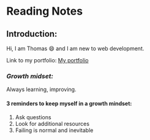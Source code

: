 # Reading Notes

## Introduction:
Hi, I am Thomas :smile: and I am new to web development.

Link to my portfolio: [My portfolio](https://github.com/Rapib) 


### *Growth midset:*
Always learning, improving. 

#### **3 reminders to keep myself in a growth mindset:**

1. Ask questions
2. Look for additional resources 
3. Failing is normal and inevitable
